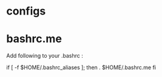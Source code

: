 # configs

# bashrc.me
Add following to your .bashrc :

if [ -f $HOME/.bashrc_aliases ]; then
    . $HOME/.bashrc.me
fi
